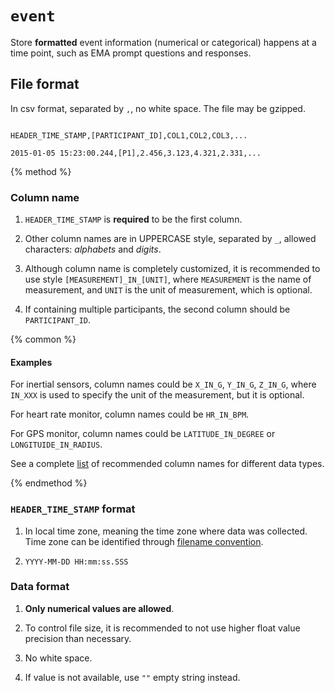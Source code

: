 # `event`

Store **formatted** event information (numerical or categorical) happens at a time point, such as EMA prompt questions and responses.

## File format



In csv format, separated by `,`, no white space. The file may be gzipped.



```

HEADER_TIME_STAMP,[PARTICIPANT_ID],COL1,COL2,COL3,...

2015-01-05 15:23:00.244,[P1],2.456,3.123,4.321,2.331,...

```



{% method %}



### Column name



1. `HEADER_TIME_STAMP` is **required** to be the first column.



2. Other column names are in UPPERCASE style, separated by `_`, allowed characters: *alphabets* and *digits*.



3. Although column name is completely customized, it is recommended to use style `[MEASUREMENT]_IN_[UNIT]`, where `MEASUREMENT` is the name of measurement, and `UNIT` is the unit of measurement, which is optional.



3. If containing multiple participants, the second column should be `PARTICIPANT_ID`.



{% common %}

#### Examples



For inertial sensors, column names could be `X_IN_G`, `Y_IN_G`, `Z_IN_G`, where `IN_XXX` is used to specify the unit of the measurement, but it is optional.



For heart rate monitor, column names could be `HR_IN_BPM`.



For GPS monitor, column names could be `LATITUDE_IN_DEGREE` or `LONGITUIDE_IN_RADIUS`.



See a complete [list](#) of recommended column names for different data types.



{% endmethod %}



### `HEADER_TIME_STAMP` format



1. In local time zone, meaning the time zone where data was collected. Time zone can be identified through [filename convention](#).



2. `YYYY-MM-DD HH:mm:ss.SSS`



### Data format



1. **Only numerical values are allowed**.



2. To control file size, it is recommended to not use higher float value precision than necessary.



3. No white space.



4. If value is not available, use `""` empty string instead.




